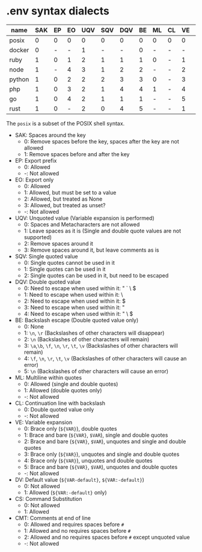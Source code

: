 # .env syntax dialects

| name   | SAK | EP  | EO  | UQV | SQV | DQV | BE  | ML  | CL  | VE  | DV  | CS  | CMT |
| ------ | --- | --- | --- | --- | --- | --- | --- | --- | --- | --- | --- | --- | --- |
| posix  | 0   | 0   | 0   | 0   | 0   | 0   | 0   | 0   | 0   | 0   | 0   | 0   | 0   |
| docker | 0   | -   | -   | 1   | -   | -   | 0   | -   | -   | -   | 0   | 0   | -   |
| ruby   | 1   | 0   | 1   | 2   | 1   | 1   | 1   | 0   | -   | 1   | 0   | 1   | 1   |
| node   | 1   | -   | 4   | 3   | 1   | 2   | 2   | -   | -   | 2   | 0   | 0   | -   |
| python | 1   | 0   | 2   | 2   | 2   | 3   | 3   | 0   | -   | 3   | 1   | 0   | 2   |
| php    | 1   | 0   | 3   | 2   | 1   | 4   | 4   | 1   | -   | 4   | 0   | 0   | 1   |
| go     | 1   | 0   | 4   | 2   | 1   | 1   | 1   | -   | -   | 5   | 0   | 0   | 1   |
| rust   | 1   | 0   | -   | 2   | 0   | 4   | 5   | -   | -   | 1   | 0   | 0   | 0   |

The `posix` is a subset of the POSIX shell syntax.

- SAK: Spaces around the key
  - 0: Remove spaces before the key, spaces after the key are not allowed
  - 1: Remove spaces before and after the key
- EP: Export prefix
  - 0: Allowed
  - -: Not allowed
- EO: Export only
  - 0: Allowed
  - 1: Allowed, but must be set to a value
  - 2: Allowed, but treated as None
  - 3: Allowed, but treated as unset?
  - -: Not allowed
- UQV: Unquoted value (Variable expansion is performed)
  - 0: Spaces and Metacharacters are not allowed
  - 1: Leave spaces as it is (Single and double quote values are not supported)
  - 2: Remove spaces around it
  - 3: Remove spaces around it, but leave comments as is
- SQV: Single quoted value
  - 0: Single quotes cannot be used in it
  - 1: Single quotes can be used in it
  - 2: Single quotes can be used in it, but need to be escaped
- DQV: Double quoted value
  - 0: Need to escape when used within it: \" \` \\ \$
  - 1: Need to escape when used within it: \\
  - 2: Need to escape when used within it: \$
  - 3: Need to escape when used within it: \"
  - 4: Need to escape when used within it: \" \\ \$
- BE: Backslash escape (Double quoted value only)
  - 0: None
  - 1: `\n`, `\r` (Backslashes of other characters will disappear)
  - 2: `\n` (Backslashes of other characters will remain)
  - 3: `\a`,`\b`, `\f`, `\n`, `\r`, `\t`, `\v` (Backslashes of other characters will remain)
  - 4: `\f`, `\n`, `\r`, `\t`, `\v` (Backslashes of other characters will cause an error)
  - 5: `\n` (Backslashes of other characters will cause an error)
- ML: Multiline within quotes
  - 0: Allowed (single and double quotes)
  - 1: Allowed (double quotes only)
  - -: Not allowed
- CL: Continuation line with backslash
  - 0: Double quoted value only
  - -: Not allowed
- VE: Variable expansion
  - 0: Brace only (`${VAR}`), double quotes
  - 1: Brace and bare (`${VAR}`, `$VAR`), single and double quotes
  - 2: Brace and bare (`${VAR}`, `$VAR`), unquotes and single and double quotes
  - 3: Brace only (`${VAR}`), unquotes and single and double quotes
  - 4: Brace only (`${VAR}`), unquotes and double quotes
  - 5: Brace and bare (`${VAR}`, `$VAR`), unquotes and double quotes
  - -: Not allowed
- DV: Default value (`${VAR-default}`, `${VAR:-default}`)
  - 0: Not allowed
  - 1: Allowed (`${VAR:-default}` only)
- CS: Command Substitution
  - 0: Not allowed
  - 1: Allowed
- CMT: Comments at end of line
  - 0: Allowed and requires spaces before `#`
  - 1: Allowed and no requires spaces before `#`
  - 2: Allowed and no requires spaces before `#` except unquoted value
  - -: Not allowed
